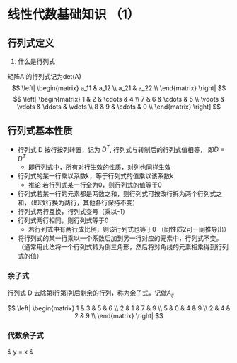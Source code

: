 
# 线性代数基础知识 （1）

## 行列式定义

1. 什么是行列式

矩阵A 的行列式记为det(A)
$$
\left|
\begin{matrix}
 a_11 & a_12 \\
 a_21 & a_22 \\
\end{matrix}
\right|
$$
$$
 \left[
\begin{matrix}
 1      & 2      & \cdots & 4      \\
 7      & 6      & \cdots & 5      \\
 \vdots & \vdots & \ddots & \vdots \\
 8      & 9      & \cdots & 0      \\
\end{matrix}
\right]
$$


## 行列式基本性质

* 行列式 D 按行按列转置，记为  $D^T$, 行列式与转制后的行列式值相等， 即$D = D^T$
    - 即行列式中，所有对行生效的性质，对列也同样生效
* 行列式的某一行乘以系数k，等于行列式的值乘以该系数k
    - 推论 若行列式某一行全为0，则行列式的值等于0
* 行列式若某一行的元素都是两数之和，则行列式可按改行拆为两个行列式之和，（即改行换为两行，其他各行保持不变）
* 行列式两行互换，行列式变号（乘以-1）
* 行列式两行相同，则行列式等于0
    - 若行列式中有两行成比例，则该行列式也等于0 （同性质2可一同推导出）
* 将行列式的某一行乘以一个系数后加到另一行对应的元素中，行列式不变。（通常用此法将一个行列式转为倒三角形，然后将对角线的元素相乘得到行列式的值）


### 余子式

行列式 D 去除第i行第j列后剩余的行列，称为余子式，记做$A_{ij}$

$$
\left| 
\begin{matrix}
1 & 3 & 5 & 6 \\
2 & 1 & 7 & 9 \\
5 & 0 & 4 & 9 \\
2 & 4 & 2 & 9 \\
\end{matrix} 
\right|
$$

### 代数余子式

$ y = x $
